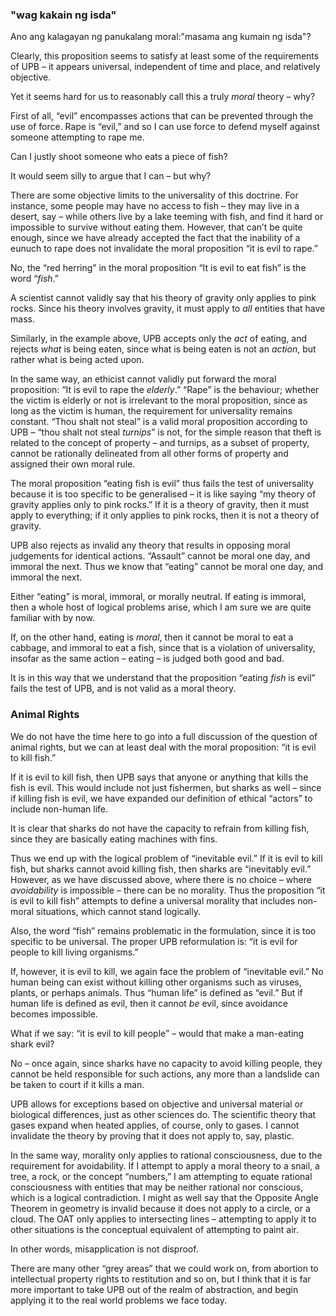 ### "wag kakain ng isda"

Ano ang kalagayan ng panukalang moral:"masama ang kumain ng isda"?

Clearly, this proposition seems to satisfy at least some of the requirements of UPB – it appears universal, independent of time and place, and relatively objective.

Yet it seems hard for us to reasonably call this a truly *moral* theory – why?

First of all, “evil” encompasses actions that can be prevented through the use of force. Rape is “evil,” and so I can use force to defend myself against someone attempting to rape me.

Can I justly shoot someone who eats a piece of fish?

It would seem silly to argue that I can – but why?

There are some objective limits to the universality of this doctrine. For instance, some people may have no access to fish – they may live in a desert, say – while others live by a lake teeming with fish, and find it hard or impossible to survive without eating them. However, that can’t be quite enough, since we have already accepted the fact that the inability of a eunuch to rape does not invalidate the moral proposition “it is evil to rape.”

No, the “red herring” in the moral proposition “It is evil to eat fish” is the word “*fish*.”

A scientist cannot validly say that his theory of gravity only applies to pink rocks. Since his theory involves gravity, it must apply to *all* entities that have mass.

Similarly, in the example above, UPB accepts only the *act* of eating, and rejects *what* is being eaten, since what is being eaten is not an *action*, but rather what is being acted upon.

In the same way, an ethicist cannot validly put forward the moral proposition: “It is evil to rape the *elderly*.” “Rape” is the behaviour; whether the victim is elderly or not is irrelevant to the moral proposition, since as long as the victim is human, the requirement for universality remains constant. “Thou shalt not steal” is a valid moral proposition according to UPB – “thou shalt not steal *turnips*” is not, for the simple reason that theft is related to the concept of property – and turnips, as a subset of property, cannot be rationally delineated from all other forms of property and assigned their own moral rule.

The moral proposition “eating fish is evil” thus fails the test of universality because it is too specific to be generalised – it is like saying “my theory of gravity applies only to pink rocks.” If it is a theory of gravity, then it must apply to everything; if it only applies to pink rocks, then it is not a theory of gravity.

UPB also rejects as invalid any theory that results in opposing moral judgements for identical actions. “Assault” cannot be moral one day, and immoral the next. Thus we know that “eating” cannot be moral one day, and immoral the next.

Either “eating” is moral, immoral, or morally neutral. If eating is immoral, then a whole host of logical problems arise, which I am sure we are quite familiar with by now.

If, on the other hand, eating is *moral*, then it cannot be moral to eat a cabbage, and immoral to eat a fish, since that is a violation of universality, insofar as the same action – eating – is judged both good and bad.

It is in this way that we understand that the proposition “eating *fish* is evil” fails the test of UPB, and is not valid as a moral theory.

### Animal Rights

We do not have the time here to go into a full discussion of the question of animal rights, but we can at least deal with the moral proposition: “it is evil to kill fish.”

If it is evil to kill fish, then UPB says that anyone or anything that kills the fish is evil. This would include not just fishermen, but sharks as well – since if killing fish is evil, we have expanded our definition of ethical “actors” to include non-human life.

It is clear that sharks do not have the capacity to refrain from killing fish, since they are basically eating machines with fins.

Thus we end up with the logical problem of “inevitable evil.” If it is evil to kill fish, but sharks cannot avoid killing fish, then sharks are “inevitably evil.” However, as we have discussed above, where there is no choice – where *avoidability* is impossible – there can be no morality. Thus the proposition “it is evil to kill fish” attempts to define a universal morality that includes non-moral situations, which cannot stand logically.

Also, the word “fish” remains problematic in the formulation, since it is too specific to be universal. The proper UPB reformulation is: “it is evil for people to kill living organisms.”

If, however, it is evil to kill, we again face the problem of “inevitable evil.” No human being can exist without killing other organisms such as viruses, plants, or perhaps animals. Thus “human life” is defined as “evil.” But if human life is defined as evil, then it cannot *be* evil, since avoidance becomes impossible.

What if we say: “it is evil to kill people” – would that make a man-eating shark evil?

No – once again, since sharks have no capacity to avoid killing people, they cannot be held responsible for such actions, any more than a landslide can be taken to court if it kills a man.

UPB allows for exceptions based on objective and universal material or biological differences, just as other sciences do. The scientific theory that gases expand when heated applies, of course, only to gases. I cannot invalidate the theory by proving that it does not apply to, say, plastic.

In the same way, morality only applies to rational consciousness, due to the requirement for avoidability. If I attempt to apply a moral theory to a snail, a tree, a rock, or the concept “numbers,” I am attempting to equate rational consciousness with entities that may be neither rational nor conscious, which is a logical contradiction. I might as well say that the Opposite Angle Theorem in geometry is invalid because it does not apply to a circle, or a cloud. The OAT only applies to intersecting lines – attempting to apply it to other situations is the conceptual equivalent of attempting to paint air.

In other words, misapplication is not disproof.

There are many other “grey areas” that we could work on, from abortion to intellectual property rights to restitution and so on, but I think that it is far more important to take UPB out of the realm of abstraction, and begin applying it to the real world problems we face today.